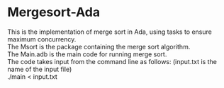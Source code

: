 # Mergesort-Ada

This is the implementation of merge sort in Ada, using tasks to ensure maximum concurrency.<br/>
The Msort is the package containing the merge sort algorithm.<br/>
The Main.adb is the main code for running merge sort.<br/>
The code takes input from the command line as follows: (input.txt is the name of the input file)</br>
./main \< input.txt
